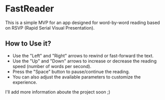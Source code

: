 # FastReader

This is a simple MVP for an app designed for word-by-word reading based on RSVP (Rapid Serial Visual Presentation).

## How to Use it?

- Use the "Left" and "Right" arrows to rewind or fast-forward the text.
- Use the "Up" and "Down" arrows to increase or decrease the reading speed (number of words per second).
- Press the "Space" button to pause/continue the reading.
- You can also adjust the available parameters to customize the experience.

I'll add more information aboute the project soon ;)

